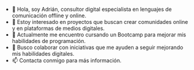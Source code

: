 - 👋 Hola, soy Adrián, consultor digital especialista en lenguajes de comunicación offline y online.
- 👀 Estoy interesado en proyectos que buscan crear comunidades online y en plataformas de medios digitales.
- 🌱 Actualmente me encuentro cursando un Bootcamp para mejorar mis habilidades de programación.
- 💞️ Busco colaborar con iniciativas que me ayuden a seguir mejorando mis habilidades digitales.
- 📫 Contacta conmigo para más información.

<!---
adrianme2022/adrianme2022 is a ✨ special ✨ repository because its `README.md` (this file) appears on your GitHub profile.
You can click the Preview link to take a look at your changes.
--->
